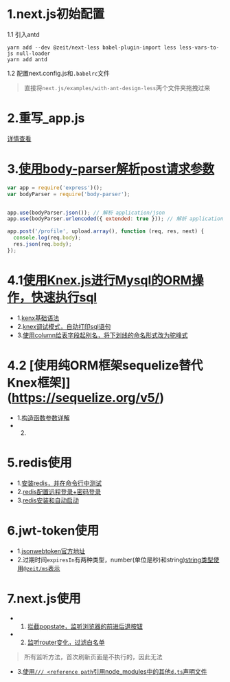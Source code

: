 # 1.next.js初始配置
1.1 引入antd
```
yarn add --dev @zeit/next-less babel-plugin-import less less-vars-to-js null-loader
yarn add antd
```
1.2 配置next.config.js和`.babelrc`文件
> 直接将`next.js/examples/with-ant-design-less`两个文件夹拖拽过来

# 2.重写_app.js
[详情查看](https://nextjs.org/docs#custom-app)

# 3.[使用body-parser解析post请求参数](http://www.expressjs.com.cn/4x/api.html#req.body)
```JavaScript
var app = require('express')();
var bodyParser = require('body-parser');


app.use(bodyParser.json()); // 解析 application/json
app.use(bodyParser.urlencoded({ extended: true })); // 解析 application/x-www-form-urlencoded

app.post('/profile', upload.array(), function (req, res, next) {
  console.log(req.body);
  res.json(req.body);
});
```

# 4.1[使用Knex.js进行Mysql的ORM操作，快速执行sql](http://knexjs.org/#Installation)
- 1.[kenx基础语法](http://knexjs.org/#Builder-identifier-syntax)
- 2.[knex调试模式，自动打印sql语句](http://knexjs.org/#Installation-debug)
- 3.[使用column给表字段起别名，将下划线的命名形式改为驼峰式](http://knexjs.org/#Builder-column)

# 4.2 [使用纯ORM框架sequelize替代Knex框架]](https://sequelize.org/v5/)
- 1.[构造函数参数详解](https://sequelize.org/v5/class/lib/sequelize.js~Sequelize.html#instance-constructor-constructor)
- 2.

# 5.redis使用
- 1.[安装redis，并在命令行中测试](https://redis.io/download)
- 2.[redis配置远程登录+密码登录](https://blog.csdn.net/weixin_38628533/article/details/81074895)
- 3.[redis安装和自动启动](https://www.cnblogs.com/zuidongfeng/p/8032505.html)

# 6.jwt-token使用
- 1.[jsonwebtoken官方地址](https://github.com/auth0/node-jsonwebtoken)
- 2.过期时间`expiresIn`有两种类型，number(单位是秒)和string)[string类型使用`@zeit/ms`表示](https://github.com/zeit/ms)


# 7.next.js使用
- 1. [拦截popstate，监听浏览器的前进后退按钮](https://nextjs.org/docs#intercepting-popstate)
- 2. [监听router变化，过滤白名单](https://nextjs.org/docs#router-events)
> 所有监听方法，首次刷新页面是不执行的，因此无法
- 3.[使用`/// <reference path`引用node_modules中的其他`d.ts`声明文件](https://www.jianshu.com/p/c143e7af7c04)